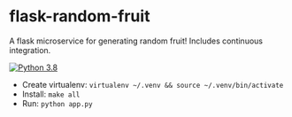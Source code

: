 # flask-random-fruit
A flask microservice for generating random fruit!
Includes continuous integration.

[![Python 3.8](https://github.com/rolani/flask-random-fruit/actions/workflows/main.yml/badge.svg)](https://github.com/rolani/flask-random-fruit/actions/workflows/main.yml)



* Create virtualenv:  `virtualenv ~/.venv && source ~/.venv/bin/activate`
* Install:  `make all`
* Run:  `python app.py`
